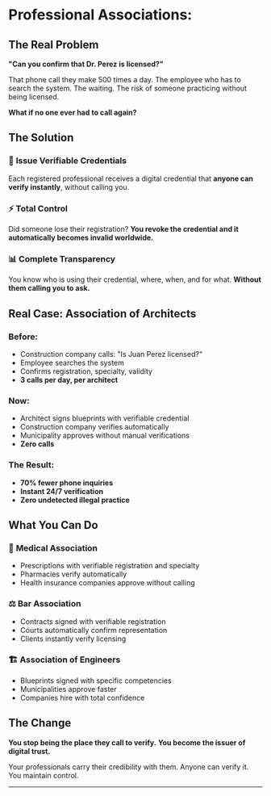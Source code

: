# Professional Associations: 

## The Real Problem

**"Can you confirm that Dr. Perez is licensed?"**

That phone call they make 500 times a day. The employee who has to search the system. The waiting. The risk of someone practicing without being licensed.

**What if no one ever had to call again?**

## The Solution

### 🎯 **Issue Verifiable Credentials**
Each registered professional receives a digital credential that **anyone can verify instantly**, without calling you.

### ⚡ **Total Control**
Did someone lose their registration? **You revoke the credential and it automatically becomes invalid worldwide.**

### 📊 **Complete Transparency**
You know who is using their credential, where, when, and for what. **Without them calling you to ask.**

## Real Case: Association of Architects

### **Before:**
- Construction company calls: "Is Juan Perez licensed?"
- Employee searches the system
- Confirms registration, specialty, validity
- **3 calls per day, per architect**

### **Now:**
- Architect signs blueprints with verifiable credential
- Construction company verifies automatically
- Municipality approves without manual verifications
- **Zero calls**

### **The Result:**
- **70% fewer phone inquiries**
- **Instant 24/7 verification**
- **Zero undetected illegal practice**

## What You Can Do

### 🏥 **Medical Association**
- Prescriptions with verifiable registration and specialty
- Pharmacies verify automatically
- Health insurance companies approve without calling

### ⚖️ **Bar Association**
- Contracts signed with verifiable registration
- Courts automatically confirm representation
- Clients instantly verify licensing

### 🏗️ **Association of Engineers**
- Blueprints signed with specific competencies
- Municipalities approve faster
- Companies hire with total confidence

## The Change

**You stop being the place they call to verify.**
**You become the issuer of digital trust.**

Your professionals carry their credibility with them. Anyone can verify it. You maintain control.

---
